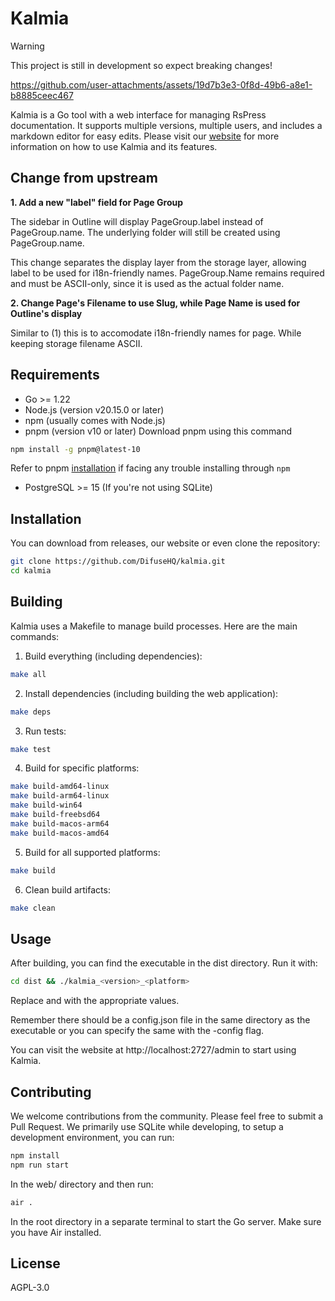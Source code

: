 # Kalmia

> [!WARNING]
> This project is still in development so expect breaking changes!



https://github.com/user-attachments/assets/19d7b3e3-0f8d-49b6-a8e1-b8885ceec467



Kalmia is a Go tool with a web interface for managing RsPress documentation. It supports multiple versions, multiple users, and includes a markdown editor for easy edits. Please visit our [website](https://kalmia.difuse.io) for more information on how to use Kalmia and its features.

## Change from upstream

**1. Add a new "label" field for Page Group**

The sidebar in Outline will display PageGroup.label instead of PageGroup.name.
The underlying folder will still be created using PageGroup.name.

This change separates the display layer from the storage layer, allowing label
to be used for i18n-friendly names. PageGroup.Name remains required and must be
ASCII-only, since it is used as the actual folder name.

**2. Change Page's Filename to use Slug, while Page Name is used for Outline's display**
 
Similar to (1) this is to accomodate i18n-friendly names for page. While
keeping storage filename ASCII.

## Requirements

- Go >= 1.22
- Node.js (version v20.15.0 or later)
- npm (usually comes with Node.js)
- pnpm (version v10 or later)
Download pnpm using this command
```bash
npm install -g pnpm@latest-10

```
Refer to pnpm [installation](https://pnpm.io/installation) if facing any trouble installing through `npm`
- PostgreSQL >= 15 (If you're not using SQLite)

## Installation

You can download from releases, our website or even clone the repository:

```bash
git clone https://github.com/DifuseHQ/kalmia.git
cd kalmia
```

## Building

Kalmia uses a Makefile to manage build processes. Here are the main commands:

1. Build everything (including dependencies):

```bash
make all
```

2. Install dependencies (including building the web application):

```bash
make deps
```

3. Run tests:

```bash
make test
```

4. Build for specific platforms:

```bash
make build-amd64-linux
make build-arm64-linux
make build-win64
make build-freebsd64
make build-macos-arm64
make build-macos-amd64
```
5. Build for all supported platforms:

```bash
make build
```

6. Clean build artifacts:

```bash
make clean
```

## Usage

After building, you can find the executable in the dist directory. Run it with:

```bash
cd dist && ./kalmia_<version>_<platform>
```
Replace <version> and <platform> with the appropriate values.

Remember there should be a config.json file in the same directory as the executable or you can specify the same with the -config flag.

You can visit the website at http://localhost:2727/admin to start using Kalmia.

## Contributing

We welcome contributions from the community. Please feel free to submit a Pull Request. We primarily use SQLite while developing, to setup a development environment, you can run:

```bash
npm install
npm run start
```

In the web/ directory and then run:

```bash
air .
```

In the root directory in a separate terminal to start the Go server. Make sure you have Air installed.

## License

AGPL-3.0

